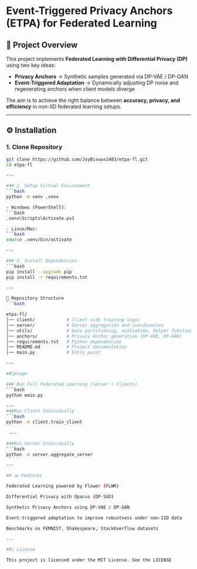 # Event-Triggered Privacy Anchors (ETPA) for Federated Learning

## 📌 Project Overview
This project implements **Federated Learning with Differential Privacy (DP)** using two key ideas:
- **Privacy Anchors** → Synthetic samples generated via DP-VAE / DP-GAN  
- **Event-Triggered Adaptation** → Dynamically adjusting DP noise and regenerating anchors when client models diverge  

The aim is to achieve the right balance between **accuracy, privacy, and efficiency** in non-IID federated learning setups.

---

## ⚙️ Installation

### 1. Clone Repository
```bash
git clone https://github.com/JoyBiswas1403/etpa-fl.git
cd etpa-fl

--- 

### 2. Setup Virtual Environment
```bash
python -m venv .venv

- Windows (PowerShell):
```bash
.venv\Scripts\Activate.ps1

- Linus/Mac:
```bash
source .venv/bin/activate

---

### 3. Install Dependencies 
```bash
pip install --upgrade pip
pip install -r requirements.txt

---

📂 Repository Structure
```bash

etpa-fl/
│── client/            # Client-side training logic
│── server/            # Server aggregation and coordination
│── utils/             # Data partitioning, evaluation, helper functions
│── anchors/           # Privacy Anchor generation (DP-VAE, DP-GAN)
│── requirements.txt   # Python dependencies
│── README.md          # Project documentation
│── main.py            # Entry point

---

##🚀Usage

### Run Full Federated Learning (Server + Clients)
```bash
python main.py

--- 
###Run Client Individually
```bash
python -m client.train_client
 
 ---

###Run Server Individually
```bash
python -m server.aggregate_server

---

## 📊 Features

Federated Learning powered by Flower (FLWR)

Differential Privacy with Opacus (DP-SGD)

Synthetic Privacy Anchors using DP-VAE / DP-GAN

Event-triggered adaptation to improve robustness under non-IID data

Benchmarks on FEMNIST, Shakespeare, StackOverflow datasets

---

##📜 License

This project is licensed under the MIT License. See the LICENSE
